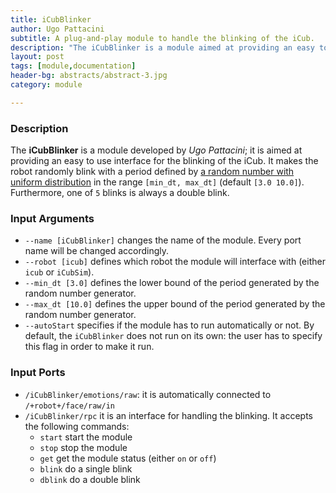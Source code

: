 ```yaml
---
title: iCubBlinker
author: Ugo Pattacini
subtitle: A plug-and-play module to handle the blinking of the iCub.
description: "The iCubBlinker is a module aimed at providing an easy to use interface for the blinking of the iCub. It makes the robot randomly blink with a period defined by a random number with uniform distribution."
layout: post
tags: [module,documentation]
header-bg: abstracts/abstract-3.jpg
category: module

---
```


### Description
The **iCubBlinker** is a module developed by *Ugo Pattacini*; it is aimed at providing an easy to use interface for the blinking of the iCub. It makes the robot randomly blink with a period defined by [a random number with uniform distribution](http://wiki.icub.org/yarpdoc/classyarp_1_1math_1_1Rand.html#a0a55882615bb43b8a0a73827631090aa) in the range `[min_dt, max_dt]` (default `[3.0 10.0]`). Furthermore, one of `5` blinks is always a double blink.

### Input Arguments
* `--name [iCubBlinker]` changes the name of the module. Every port name will be changed accordingly.
* `--robot [icub]`       defines which robot the module will interface with (either `icub` or `iCubSim`).
* `--min_dt [3.0]`       defines the lower bound of the period generated by the random number generator.
* `--max_dt [10.0]`      defines the upper bound of the period generated by the random number generator.
* `--autoStart`          specifies if the module has to run automatically or not. By default, the `iCubBlinker` does not run on its own: the user has to specify this flag in order to make it run.

### Input Ports
* `/iCubBlinker/emotions/raw`: it is automatically connected to `/+robot+/face/raw/in`
* `/iCubBlinker/rpc` it is an interface for handling the blinking. It accepts the following commands:
  * `start` start the module
  * `stop` stop the module
  * `get` get the module status (either `on` or `off`)
  * `blink` do a single blink
  * `dblink` do a double blink
